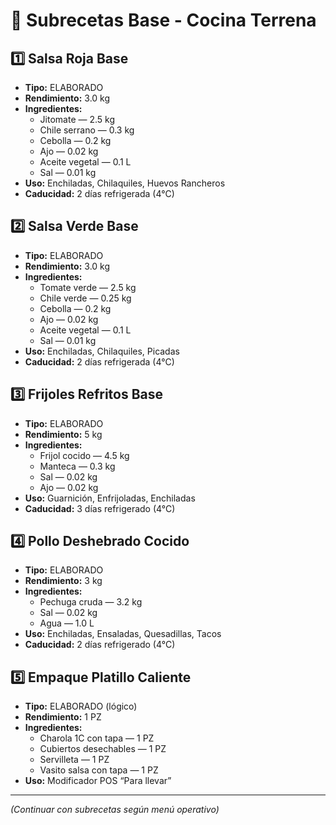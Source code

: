 # 🍳 Subrecetas Base - Cocina Terrena

## 1️⃣ Salsa Roja Base
- **Tipo:** ELABORADO
- **Rendimiento:** 3.0 kg
- **Ingredientes:**
  - Jitomate — 2.5 kg  
  - Chile serrano — 0.3 kg  
  - Cebolla — 0.2 kg  
  - Ajo — 0.02 kg  
  - Aceite vegetal — 0.1 L  
  - Sal — 0.01 kg
- **Uso:** Enchiladas, Chilaquiles, Huevos Rancheros
- **Caducidad:** 2 días refrigerada (4°C)

## 2️⃣ Salsa Verde Base
- **Tipo:** ELABORADO
- **Rendimiento:** 3.0 kg
- **Ingredientes:**
  - Tomate verde — 2.5 kg  
  - Chile verde — 0.25 kg  
  - Cebolla — 0.2 kg  
  - Ajo — 0.02 kg  
  - Aceite vegetal — 0.1 L  
  - Sal — 0.01 kg
- **Uso:** Enchiladas, Chilaquiles, Picadas
- **Caducidad:** 2 días refrigerada (4°C)

## 3️⃣ Frijoles Refritos Base
- **Tipo:** ELABORADO
- **Rendimiento:** 5 kg
- **Ingredientes:**
  - Frijol cocido — 4.5 kg  
  - Manteca — 0.3 kg  
  - Sal — 0.02 kg  
  - Ajo — 0.02 kg
- **Uso:** Guarnición, Enfrijoladas, Enchiladas
- **Caducidad:** 3 días refrigerado (4°C)

## 4️⃣ Pollo Deshebrado Cocido
- **Tipo:** ELABORADO
- **Rendimiento:** 3 kg
- **Ingredientes:**
  - Pechuga cruda — 3.2 kg  
  - Sal — 0.02 kg  
  - Agua — 1.0 L
- **Uso:** Enchiladas, Ensaladas, Quesadillas, Tacos
- **Caducidad:** 2 días refrigerado (4°C)

## 5️⃣ Empaque Platillo Caliente
- **Tipo:** ELABORADO (lógico)
- **Rendimiento:** 1 PZ
- **Ingredientes:**
  - Charola 1C con tapa — 1 PZ  
  - Cubiertos desechables — 1 PZ  
  - Servilleta — 1 PZ  
  - Vasito salsa con tapa — 1 PZ
- **Uso:** Modificador POS “Para llevar”

---
*(Continuar con subrecetas según menú operativo)*

